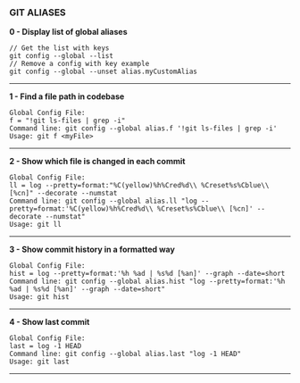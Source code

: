 ### GIT ALIASES
**0 - Display list of global aliases**
```
// Get the list with keys
git config --global --list 
// Remove a config with key example
git config --global --unset alias.myCustomAlias
```
---

**1 - Find a file path in codebase**
```
Global Config File:
f = "!git ls-files | grep -i"
Command line: git config --global alias.f '!git ls-files | grep -i'
Usage: git f <myFile>
```
---
**2 - Show which file is changed in each commit**
```
Global Config File:
ll = log --pretty=format:"%C(yellow)%h%Cred%d\\ %Creset%s%Cblue\\ [%cn]" --decorate --numstat
Command line: git config --global alias.ll "log --pretty=format:'%C(yellow)%h%Cred%d\\ %Creset%s%Cblue\\ [%cn]' --decorate --numstat"
Usage: git ll
```
---
**3 - Show commit history in a formatted way**
```
Global Config File:
hist = log --pretty=format:'%h %ad | %s%d [%an]' --graph --date=short
Command line: git config --global alias.hist "log --pretty=format:'%h %ad | %s%d [%an]' --graph --date=short"
Usage: git hist
```
---
**4 - Show last commit**
```
Global Config File:
last = log -1 HEAD
Command line: git config --global alias.last "log -1 HEAD"
Usage: git last
```
---
